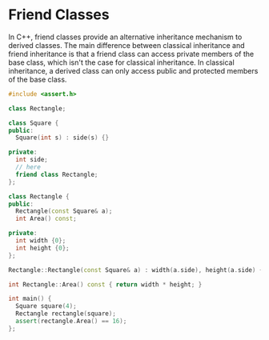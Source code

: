 # Friend Classes

In C++, friend classes provide an alternative inheritance mechanism to derived
classes. The main difference between classical inheritance and friend
inheritance is that a friend class can access private members of the base class,
which isn't the case for classical inheritance. In classical inheritance, a
derived class can only access public and protected members of the base class.

```cpp
#include <assert.h>

class Rectangle;

class Square {
public:
  Square(int s) : side(s) {}

private:
  int side;
  // here
  friend class Rectangle;
};

class Rectangle {
public:
  Rectangle(const Square& a);
  int Area() const;

private:
  int width {0};
  int height {0};
};

Rectangle::Rectangle(const Square& a) : width(a.side), height(a.side) {}

int Rectangle::Area() const { return width * height; }

int main() {
  Square square(4);
  Rectangle rectangle(square);
  assert(rectangle.Area() == 16); 
};
```
